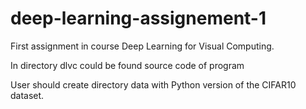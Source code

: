 # deep-learning-assignement-1
First assignment in course Deep Learning for Visual Computing.

In directory dlvc could be found source code of program

User should create directory data with Python version of the CIFAR10 dataset.
